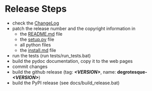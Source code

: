 Release Steps
=============

* check the [ChangeLog](https://github.com/dkrajzew/degrotesque/blob/master/docs/mkdocs/changes.md)
* patch the release number and the copyright information in
    * the [README.md](https://github.com/dkrajzew/degrotesque/blob/master/README.md) file
    * the [setup.py](https://github.com/dkrajzew/degrotesque/blob/master/setup.py) file
    * all python files
    * the [install.md](https://github.com/dkrajzew/degrotesque/blob/master/docs/install.md) file
* run the tests (run tests/run_tests.bat)
* build the pydoc documentation, copy it to the web pages
* commit changes
* build the github release (tag: ___&lt;VERSION&gt;___, name: __degrotesque-_&lt;VERSION&gt;___)
* build the PyPI release (see docs/build_release.bat)
